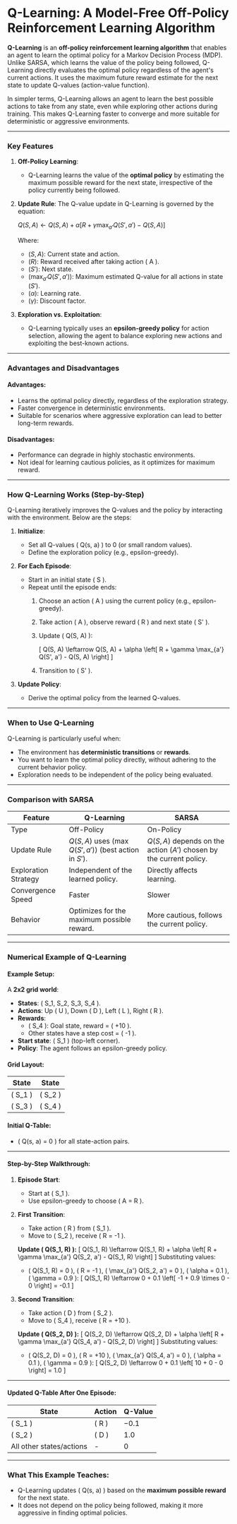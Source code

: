 # Q-Learning: A Model-Free Off-Policy Reinforcement Learning Algorithm

**Q-Learning** is an **off-policy reinforcement learning algorithm** that enables an agent to learn the optimal policy for a Markov Decision Process (MDP). Unlike SARSA, which learns the value of the policy being followed, Q-Learning directly evaluates the optimal policy regardless of the agent's current actions. It uses the maximum future reward estimate for the next state to update Q-values (action-value function).

In simpler terms, Q-Learning allows an agent to learn the best possible actions to take from any state, even while exploring other actions during training. This makes Q-Learning faster to converge and more suitable for deterministic or aggressive environments.

---

### Key Features
1. **Off-Policy Learning**: 
   - Q-Learning learns the value of the **optimal policy** by estimating the maximum possible reward for the next state, irrespective of the policy currently being followed.

2. **Update Rule**:
   The Q-value update in Q-Learning is governed by the equation:
   
   $Q(S, A) \leftarrow Q(S, A) + \alpha \left[ R + \gamma \max_{a'} Q(S', a') - Q(S, A) \right]$
   
   Where:
   - $( S, A )$: Current state and action.
   - $( R )$: Reward received after taking action \( A \).
   - $( S' )$: Next state.
   - $( \max_{a'} Q(S', a') )$: Maximum estimated Q-value for all actions in state $( S' )$.
   - $( \alpha )$: Learning rate.
   - $( \gamma )$: Discount factor.

4. **Exploration vs. Exploitation**:
   - Q-Learning typically uses an **epsilon-greedy policy** for action selection, allowing the agent to balance exploring new actions and exploiting the best-known actions.

---

### Advantages and Disadvantages

#### Advantages:
- Learns the optimal policy directly, regardless of the exploration strategy.
- Faster convergence in deterministic environments.
- Suitable for scenarios where aggressive exploration can lead to better long-term rewards.

#### Disadvantages:
- Performance can degrade in highly stochastic environments.
- Not ideal for learning cautious policies, as it optimizes for maximum reward.

---

### How Q-Learning Works (Step-by-Step)

Q-Learning iteratively improves the Q-values and the policy by interacting with the environment. Below are the steps:

1. **Initialize**:
   - Set all Q-values \( Q(s, a) \) to 0 (or small random values).
   - Define the exploration policy (e.g., epsilon-greedy).

2. **For Each Episode**:
   - Start in an initial state \( S \).
   - Repeat until the episode ends:
     1. Choose an action \( A \) using the current policy (e.g., epsilon-greedy).
     2. Take action \( A \), observe reward \( R \) and next state \( S' \).
     3. Update \( Q(S, A) \):
        
        \[
        Q(S, A) \leftarrow Q(S, A) + \alpha \left[ R + \gamma \max_{a'} Q(S', a') - Q(S, A) \right]
        \]
     4. Transition to \( S' \).

3. **Update Policy**:
   - Derive the optimal policy from the learned Q-values.

---

### When to Use Q-Learning

Q-Learning is particularly useful when:
- The environment has **deterministic transitions** or **rewards**.
- You want to learn the optimal policy directly, without adhering to the current behavior policy.
- Exploration needs to be independent of the policy being evaluated.

---

### Comparison with SARSA

| Feature               | Q-Learning                | SARSA                       |
|-----------------------|--------------------------|----------------------------|
| Type                 | Off-Policy               | On-Policy                  |
| Update Rule          | $Q(S, A)$ uses $( \max Q(S', a') )$ (best action in $S'$). | $Q(S, A)$ depends on the action $( A' )$ chosen by the current policy. |
| Exploration Strategy  | Independent of the learned policy. | Directly affects learning. |
| Convergence Speed    | Faster                   | Slower                     |
| Behavior             | Optimizes for the maximum possible reward. | More cautious, follows the current policy. |

---

### Numerical Example of Q-Learning

#### Example Setup:
A **2x2 grid world**:
- **States**: \( S_1, S_2, S_3, S_4 \).
- **Actions**: Up \( U \), Down \( D \), Left \( L \), Right \( R \).
- **Rewards**:
  - \( S_4 \): Goal state, reward = \( +10 \).
  - Other states have a step cost = \( -1 \).
- **Start state**: \( S_1 \) (top-left corner).
- **Policy**: The agent follows an epsilon-greedy policy.

#### Grid Layout:

| State  | State  |
|--------|--------|
| \( S_1 \) | \( S_2 \) |
| \( S_3 \) | \( S_4 \) |

#### Initial Q-Table:
- \( Q(s, a) = 0 \) for all state-action pairs.

---

#### Step-by-Step Walkthrough:

1. **Episode Start**:
   - Start at \( S_1 \).
   - Use epsilon-greedy to choose \( A = R \).

2. **First Transition**:
   - Take action \( R \) from \( S_1 \).
   - Move to \( S_2 \), receive \( R = -1 \).

   **Update \( Q(S_1, R) \):**
   \[
   Q(S_1, R) \leftarrow Q(S_1, R) + \alpha \left[ R + \gamma \max_{a'} Q(S_2, a') - Q(S_1, R) \right]
   \]
   Substituting values:
   - \( Q(S_1, R) = 0 \), \( R = -1 \), \( \max_{a'} Q(S_2, a') = 0 \), \( \alpha = 0.1 \), \( \gamma = 0.9 \):
   \[
   Q(S_1, R) \leftarrow 0 + 0.1 \left[ -1 + 0.9 \times 0 - 0 \right] = -0.1
   \]

3. **Second Transition**:
   - Take action \( D \) from \( S_2 \).
   - Move to \( S_4 \), receive \( R = +10 \).

   **Update \( Q(S_2, D) \):**
   \[
   Q(S_2, D) \leftarrow Q(S_2, D) + \alpha \left[ R + \gamma \max_{a'} Q(S_4, a') - Q(S_2, D) \right]
   \]
   Substituting values:
   - \( Q(S_2, D) = 0 \), \( R = +10 \), \( \max_{a'} Q(S_4, a') = 0 \), \( \alpha = 0.1 \), \( \gamma = 0.9 \):
   \[
   Q(S_2, D) \leftarrow 0 + 0.1 \left[ 10 + 0 - 0 \right] = 1.0
   \]

---

#### Updated Q-Table After One Episode:
| State    | Action | Q-Value |
|----------|--------|---------|
| \( S_1 \) | \( R \) | $-0.1$    |
| \( S_2 \) | \( D \) | $1.0$     |
| All other states/actions | - | $0$       |

---

### What This Example Teaches:
- Q-Learning updates \( Q(s, a) \) based on the **maximum possible reward** for the next state.
- It does not depend on the policy being followed, making it more aggressive in finding optimal policies.
